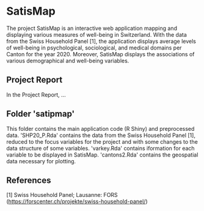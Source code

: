 # SatisMap
The project SatisMap is an interactive web application mapping and displaying various measures of well-being in Switzerland. With the data from the Swiss Household Panel [1], the application displays average levels of well-being in psychological, sociological, and medical domains per Canton for the year 2020. Moreover, SatisMap displays the associations of various demographical and well-being variables. 

## Project Report
In the Project Report, ...

## Folder 'satipmap'
This folder contains the main application code (R Shiny) and preprocessed data. 'SHP20_P.Rda' contains the data from the Swiss Household Panel [1], reduced to the focus variables for the project and with some changes to the data structure of some variables. 'varkey.Rda' contains iformation for each variable to be displayed in SatisMap. 'cantons2.Rda' contains the geospatial data necessary for plotting.

## References
[1] Swiss Household Panel; Lausanne: FORS (https://forscenter.ch/projekte/swiss-household-panel/)
